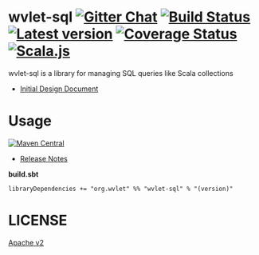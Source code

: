 # wvlet-sql  [![Gitter Chat][gitter-badge]][gitter-link] [![Build Status](https://travis-ci.org/wvlet/sql.svg?branch=master)](https://travis-ci.org/wvlet/sql) [![Latest version](https://index.scala-lang.org/wvlet/sql/sql/latest.svg?color=orange)](https://index.scala-lang.org/wvlet/sql) [![Coverage Status][coverall-badge]][coverall-link] [![Scala.js](https://www.scala-js.org/assets/badges/scalajs-0.6.15.svg)](https://www.scala-js.org)

[gitter-badge]: https://badges.gitter.im/Join%20Chat.svg
[gitter-link]: https://gitter.im/wvlet/wvlet?utm_source=badge&utm_medium=badge&utm_campaign=pr-badge&utm_content=badge
[coverall-badge]: https://coveralls.io/repos/github/wvlet/sql/badge.svg?branch=master
[coverall-link]: https://coveralls.io/github/wvlet/rador?branch=master

wvlet-sql is a library for managing SQL queries like Scala collections

- [Initial Design Document](https://docs.google.com/document/d/1cTmXxsq7MBVplw8T3D0mBa4NOYI8BPpOF1rPywAzpEk/edit?usp=sharing)

# Usage

[![Maven Central](https://maven-badges.herokuapp.com/maven-central/org.wvlet/sql_2.12/badge.svg)](https://maven-badges.herokuapp.com/maven-central/org.wvlet/sql_2.12)
- [Release Notes](https://github.com/wvlet/sql/blob/master/RELEASE_NOTES.md)

**build.sbt**
```
libraryDependencies += "org.wvlet" %% "wvlet-sql" % "(version)"
```
# LICENSE

[Apache v2](https://github.com/wvlet/sql/blob/master/LICENSE)
